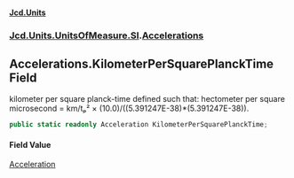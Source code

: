 #### [Jcd.Units](index 'index')
### [Jcd.Units.UnitsOfMeasure.SI](Jcd.Units.UnitsOfMeasure.SI 'Jcd.Units.UnitsOfMeasure.SI').[Accelerations](Accelerations 'Jcd.Units.UnitsOfMeasure.SI.Accelerations')

## Accelerations.KilometerPerSquarePlanckTime Field

kilometer per square planck-time defined such that: hectometer per square microsecond = km/tₚ² ×
(10.0)/((5.391247E-38)*(5.391247E-38)).

```csharp
public static readonly Acceleration KilometerPerSquarePlanckTime;
```

#### Field Value
[Acceleration](Acceleration 'Jcd.Units.UnitTypes.Acceleration')